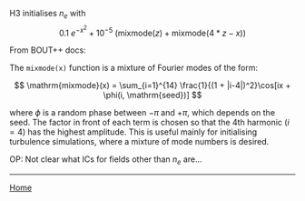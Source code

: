 H3 initialises $n_e$ with
$$
             0.1~e^{-x^2} + 10^{-5}~(\mathrm{mixmode}(z) + \mathrm{mixmode}(4*z - x))
$$

From BOUT++ docs:

   The ``mixmode(x)`` function is a mixture of Fourier modes of the form:

   $$
      \mathrm{mixmode}(x) = \sum_{i=1}^{14} \frac{1}{(1 +
      |i-4|)^2}\cos[ix + \phi(i, \mathrm{seed})]
   $$

   where $\phi$ is a random phase between $-\pi$ and
   $+\pi$, which depends on the seed. The factor in front of each
   term is chosen so that the 4th harmonic ($i=4$) has the highest
   amplitude. This is useful mainly for initialising turbulence
   simulations, where a mixture of mode numbers is desired.

OP: Not clear what ICs for fields other than $n_e$ are...

---

[Home](../readme)